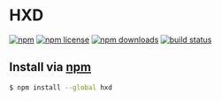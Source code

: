 # HXD
[![npm](https://img.shields.io/npm/v/hxd.svg?style=flat-square)](https://npmjs.com/package/hxd)
[![npm license](https://img.shields.io/npm/l/hxd.svg?style=flat-square)](https://npmjs.com/package/hxd)
[![npm downloads](https://img.shields.io/npm/dm/hxd.svg?style=flat-square)](https://npmjs.com/package/hxd)
[![build status](https://img.shields.io/travis/jhermsmeier/hxd.svg?style=flat-square)](https://travis-ci.org/jhermsmeier/hxd)

## Install via [npm](https://npmjs.com)

```sh
$ npm install --global hxd
```
